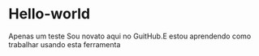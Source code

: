 # Hello-world
Apenas um teste
Sou novato aqui no GuitHub.E estou aprendendo como trabalhar usando esta ferramenta
